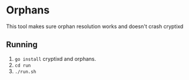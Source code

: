 # Orphans
This tool makes sure orphan resolution works and doesn't crash cryptixd

## Running
 1. `go install` cryptixd and orphans.
 2. `cd run`
 3. `./run.sh`


